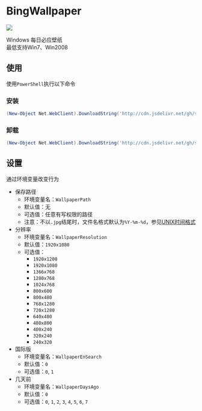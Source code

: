 # BingWallpaper

![](https://img.shields.io/badge/dynamic/json?label=users&query=files['/wallup.ps1'].total&url=https://data.jsdelivr.com/v1/package/gh/star2000/BingWallpaper@1.1.0/stats/day)

Windows 每日必应壁纸  
最低支持Win7、Win2008

## 使用

使用`PowerShell`执行以下命令

### 安装

```ps1
(New-Object Net.WebClient).DownloadString('http://cdn.jsdelivr.net/gh/star2000/BingWallpaper/install.ps1') | iex
```

### 卸载

```ps1
(New-Object Net.WebClient).DownloadString('http://cdn.jsdelivr.net/gh/star2000/BingWallpaper/uninstall.ps1') | iex
```

## 设置

通过环境变量改变行为

- 保存路径
  - 环境变量名：`WallpaperPath`
  - 默认值：无
  - 可选值：任意有写权限的路径
  - 注意：不以`.jpg`结尾时，文件名格式默认为`%Y-%m-%d`，参见[UNIX时间格式]
- 分辨率
  - 环境变量名：`WallpaperResolution`
  - 默认值：`1920x1080`
  - 可选值：
    - `1920x1200`
    - `1920x1080`
    - `1366x768`
    - `1280x768`
    - `1024x768`
    - `800x600`
    - `800x480`
    - `768x1280`
    - `720x1280`
    - `640x480`
    - `480x800`
    - `400x240`
    - `320x240`
    - `240x320`
- 国际版
  - 环境变量名：`WallpaperEnSearch`
  - 默认值：`0`
  - 可选值：`0`, `1`
- 几天前
  - 环境变量名：`WallpaperDaysAgo`
  - 默认值：`0`
  - 可选值：`0`, `1`, `2`, `3`, `4`, `5`, `6`, `7`

[UNIX时间格式]: https://docs.microsoft.com/zh-cn/powershell/module/microsoft.powershell.utility/get-date#notes
